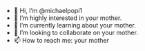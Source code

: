 - 👋 Hi, I’m @michaelpopi1
- 👀 I’m highly interested in your mother.
- 🌱 I’m currently learning about your mother.
- 💞️ I’m looking to collaborate on your mother.
- 📫 How to reach me: your mother
